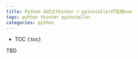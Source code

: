 ```yaml
---
title: Python GUI之tkinter + pyinstaller打包成exe
tags: python tkinter pyinstaller
categories: python
---
```


* TOC
{:toc}

TBD